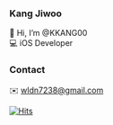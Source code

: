 ### Kang Jiwoo
👋 Hi, I’m @KKANG00  
💻 iOS Developer

### Contact
✉️ wldn7238@gmail.com

[![Hits](https://hits.seeyoufarm.com/api/count/incr/badge.svg?url=https%3A%2F%2Fgithub.com%2FKKANG00&count_bg=%23000000&title_bg=%23555555&icon=smugmug.svg&icon_color=%23FFFFFF&title=hits&edge_flat=false)](https://hits.seeyoufarm.com)
